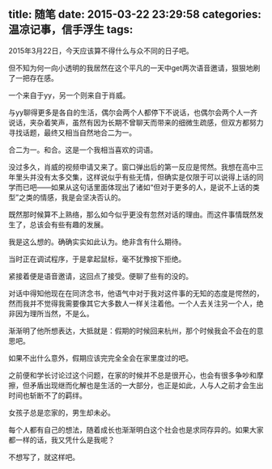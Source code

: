 title: 随笔
date: 2015-03-22 23:29:58
categories: 温凉记事，信手浮生
tags: 
---

2015年3月22日，今天应该算不得什么与众不同的日子吧。

但不知为何一向小透明的我居然在这个平凡的一天中get两次语音邀请，狠狠地刷了一把存在感。

一个来自于yy，另一个则来自于肖威。

<!-- more -->

与yy聊得更多是各自的生活，偶尔会两个人都停下不说话，也偶尔会两个人一齐说话，夹杂着笑声，虽然有因为长期不曾聊天而带来的细微生疏感，但双方都努力寻找话题，最终又相当自然地合二为一。

合二为一。和合。这是一个我相当喜欢的词语。

没过多久，肖威的视频申请又来了。窗口弹出后的第一反应是愕然。我想在高中三年里头并没有太多交集，这样说似乎有些无情，但确实是仅限于可以说得上话的同学而已吧——如果从这句话里面体现出了诸如“但对于更多的人，是说不上话的类型”之类的情感，我是会坚决否认的。

既然那时候算不上熟络，那么如今似乎更没有忽然对话的理由。而这件事情既然发生了，总该会有些有趣的发展。

我是这么想的。确确实实如此认为。绝非含有什么期待。

当时正在调试程序，于是拿起鼠标，毫不犹豫按下拒绝。

紧接着便是语音邀请，这回点了接受。便聊了些有的没的。

对话中得知他现在在同济念书，他语气中对于我对这件事的无知的态度是愕然的，然而我并不觉得我需要像其它大多数人一样关注着他。一个人去关注另一个人，绝非因为理所当然，不是么。

渐渐明了他所想表达，大抵就是：假期的时候回来杭州，那个时候我会不会在的意思吧。

如果不出什么意外，假期应该完完全全会在家里度过的吧。

之前便和学长讨论过这个问题，在家的时候并不总是很开心，也会有很多争吵和摩擦，但矛盾出现继而化解也是生活的一大部分，也正是如此，人与人之前才会生出时间也斩断不了的羁绊。

女孩子总是恋家的，男生却未必。

每个人都有自己的想法，随着成长也渐渐明白这个社会也是求同存异的。如果大家都一样的话，我又凭什么是我呢？

不想写了，就这样吧。